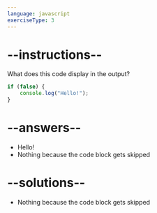 ```yaml
---
language: javascript
exerciseType: 3
---
```


# --instructions--

What does this code display in the output?
```javascript
if (false) {
	console.log("Hello!");
}
```

# --answers--

- Hello!
- Nothing because the code block gets skipped

# --solutions--

- Nothing because the code block gets skipped
